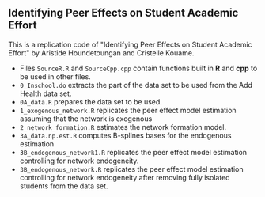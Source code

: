 ## Identifying Peer Effects on Student Academic Effort
This is a replication code of "Identifying Peer Effects on Student Academic Effort" by Aristide Houndetoungan and Cristelle Kouame.

- Files `SourceR.R` and `SourceCpp.cpp` contain functions built in **R** and **cpp** to be used in other files.
- `0_Inschool.do` extracts the part of the data set to be used from the Add Health data set.
- `0A_data.R` prepares the data set to be used.
- `1_exogenous_network.R` replicates the peer effect model estimation assuming that the network is exogenous
- `2_network_formation.R` estimates the network formation model.
- `3A_data.np.est.R` computes B-splines bases for the endogenous estimation
- `3B_endogenous_network1.R` replicates the peer effect model estimation controlling for network endogeneity.
- `3B_endogenous_network.R` replicates the peer effect model estimation controlling for network endogeneity after removing fully isolated students from the data set.
